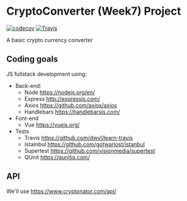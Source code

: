 # CryptoConverter (Week7) Project

[![codecov](https://codecov.io/gh/TiC-1/Week7_cryptoconverter/branch/master/graph/badge.svg)](https://codecov.io/gh/TiC-1/Week7_cryptoconverter) [![Travis](https://travis-ci.org/TiC-1/Week7_cryptoconverter.svg?branch=master)](https://travis-ci.org/TiC-1/Week7_cryptoconverter)

A basic crypto currency converter

## Coding goals
JS fullstack development using:
- Back-end:
  - Node https://nodejs.org/en/
  - Express http://expressjs.com/
  - Axios https://github.com/axios/axios
  - Handlebars https://handlebarsjs.com/
- Font-end
  - Vue https://vuejs.org/
- Tests
  - Travis https://github.com/dwyl/learn-travis
  - Istambul https://github.com/gotwarlost/istanbul
  - Supertest https://github.com/visionmedia/supertest
  - QUnit https://qunitjs.com/

## API
We'll use https://www.cryptonator.com/api/
